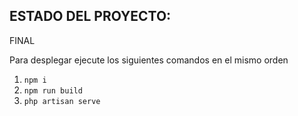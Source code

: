 ## ESTADO DEL PROYECTO:

FINAL

Para desplegar ejecute los siguientes comandos en el mismo orden

1. `npm i`
2. `npm run build`
3. `php artisan serve`
